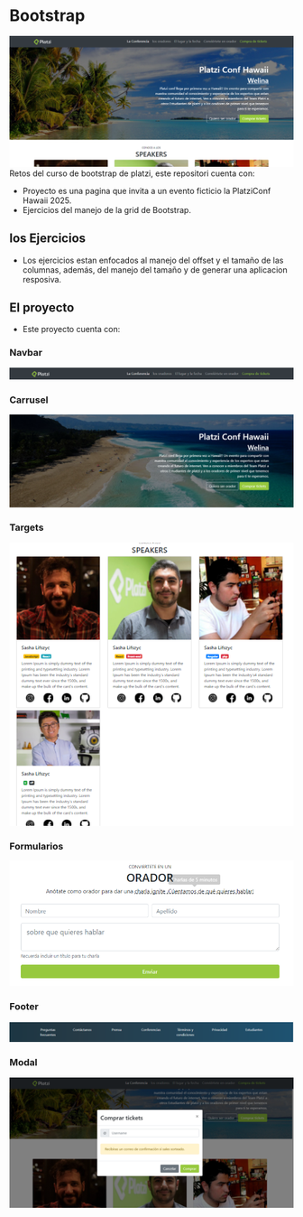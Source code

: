 # Bootstrap
![Captura](https://github.com/malombra96/Bootstrap/blob/master/Assets/Images/Captura.PNG "Captura")
Retos del curso de bootstrap de platzi, este repositori cuenta con:
- Proyecto es una pagina que invita a un evento ficticio la PlatziConf Hawaii 2025.
- Ejercicios del manejo de la grid de Bootstrap.

## los Ejercicios

- Los ejercicios estan enfocados al manejo del offset y el tamaño de las columnas, además, del manejo del tamaño y de generar una aplicacion resposiva.

## El proyecto 

- Este proyecto cuenta con:

### Navbar

![navbar](https://github.com/malombra96/Bootstrap/blob/master/Assets/Images/navbar.PNG "navbar")
  
### Carrusel 

![carrusel](https://github.com/malombra96/Bootstrap/blob/master/Assets/Images/carrusel.PNG "carrusel")

### Targets

![tarjetas](https://github.com/malombra96/Bootstrap/blob/master/Assets/Images/tarjetas.PNG "tarjetas")

### Formularios

![formulario](https://github.com/malombra96/Bootstrap/blob/master/Assets/Images/formulario.PNG "formulario")

### Footer

![footer](https://github.com/malombra96/Bootstrap/blob/master/Assets/Images/footer.PNG "footer")

### Modal

![modal](https://github.com/malombra96/Bootstrap/blob/master/Assets/Images/modal.PNG "modal")



